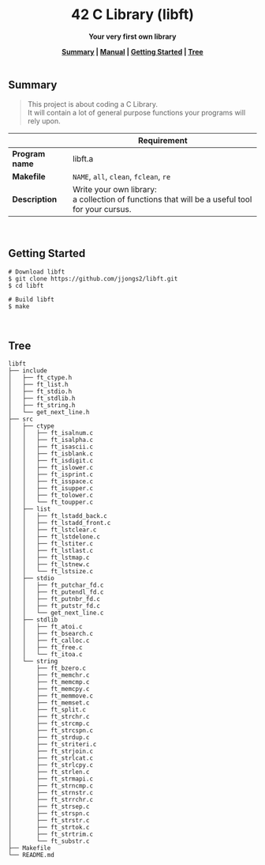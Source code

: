 <h1 align="center">42 C Library (libft)</h1>

<p align="center"><strong>Your very first own library</strong></p>

<div align="center">
  <strong>
    <a href="https://github.com/jjongs2/libft#summary">Summary</a> |
    <a href="https://jjongs2.github.io/42-C-Library/libft/">Manual</a> |
    <a href="https://github.com/jjongs2/libft#getting-started">Getting Started</a> |
    <a href="https://github.com/jjongs2/libft#tree">Tree</a>
  </strong>
</div>

<br/>

## Summary

> This project is about coding a C Library.  
> It will contain a lot of general purpose functions your programs will rely upon.

|                  | Requirement                                                                                       |
| ---------------- | ------------------------------------------------------------------------------------------------- |
| **Program name** | libft.a                                                                                           |
| **Makefile**     | `NAME`, `all`, `clean`, `fclean`, `re`                                                            |
| **Description**  | Write your own library:<br/>a collection of functions that will be a useful tool for your cursus. |

<br/>

## Getting Started

```shell
# Download libft
$ git clone https://github.com/jjongs2/libft.git
$ cd libft

# Build libft
$ make
```

<br/>

## Tree

```shell
libft
├── include
│   ├── ft_ctype.h
│   ├── ft_list.h
│   ├── ft_stdio.h
│   ├── ft_stdlib.h
│   ├── ft_string.h
│   └── get_next_line.h
├── src
│   ├── ctype
│   │   ├── ft_isalnum.c
│   │   ├── ft_isalpha.c
│   │   ├── ft_isascii.c
│   │   ├── ft_isblank.c
│   │   ├── ft_isdigit.c
│   │   ├── ft_islower.c
│   │   ├── ft_isprint.c
│   │   ├── ft_isspace.c
│   │   ├── ft_isupper.c
│   │   ├── ft_tolower.c
│   │   └── ft_toupper.c
│   ├── list
│   │   ├── ft_lstadd_back.c
│   │   ├── ft_lstadd_front.c
│   │   ├── ft_lstclear.c
│   │   ├── ft_lstdelone.c
│   │   ├── ft_lstiter.c
│   │   ├── ft_lstlast.c
│   │   ├── ft_lstmap.c
│   │   ├── ft_lstnew.c
│   │   └── ft_lstsize.c
│   ├── stdio
│   │   ├── ft_putchar_fd.c
│   │   ├── ft_putendl_fd.c
│   │   ├── ft_putnbr_fd.c
│   │   ├── ft_putstr_fd.c
│   │   └── get_next_line.c
│   ├── stdlib
│   │   ├── ft_atoi.c
│   │   ├── ft_bsearch.c
│   │   ├── ft_calloc.c
│   │   ├── ft_free.c
│   │   └── ft_itoa.c
│   └── string
│       ├── ft_bzero.c
│       ├── ft_memchr.c
│       ├── ft_memcmp.c
│       ├── ft_memcpy.c
│       ├── ft_memmove.c
│       ├── ft_memset.c
│       ├── ft_split.c
│       ├── ft_strchr.c
│       ├── ft_strcmp.c
│       ├── ft_strcspn.c
│       ├── ft_strdup.c
│       ├── ft_striteri.c
│       ├── ft_strjoin.c
│       ├── ft_strlcat.c
│       ├── ft_strlcpy.c
│       ├── ft_strlen.c
│       ├── ft_strmapi.c
│       ├── ft_strncmp.c
│       ├── ft_strnstr.c
│       ├── ft_strrchr.c
│       ├── ft_strsep.c
│       ├── ft_strspn.c
│       ├── ft_strstr.c
│       ├── ft_strtok.c
│       ├── ft_strtrim.c
│       └── ft_substr.c
├── Makefile
└── README.md
```
